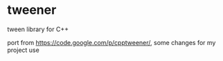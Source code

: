 tweener
=======

tween library for C++

port from https://code.google.com/p/cpptweener/, some changes for my project use
